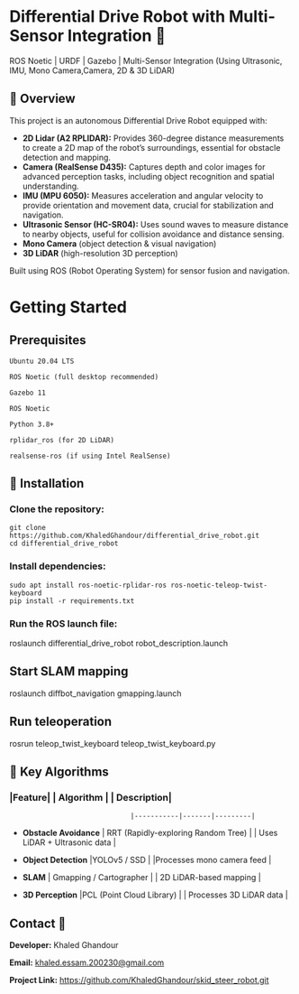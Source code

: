 # Differential Drive Robot with Multi-Sensor Integration 🤖
 ROS Noetic | URDF | Gazebo | Multi-Sensor Integration
(Using Ultrasonic, IMU, Mono Camera,Camera, 2D & 3D LiDAR)




## 📌 Overview

This project is an autonomous Differential Drive Robot equipped with:

- **2D Lidar (A2 RPLIDAR):** Provides 360-degree distance measurements to create a 2D map of the robot’s surroundings, essential for obstacle detection and mapping.
- **Camera (RealSense D435):** Captures depth and color images for advanced perception tasks, including object recognition and spatial understanding.
- **IMU (MPU 6050):** Measures acceleration and angular velocity to provide orientation and movement data, crucial for stabilization and navigation.
- **Ultrasonic Sensor (HC-SR04):** Uses sound waves to measure distance to nearby objects, useful for collision avoidance and distance sensing.
- **Mono Camera** (object detection & visual navigation)
- **3D LiDAR** (high-resolution 3D perception)

Built using ROS (Robot Operating System) for sensor fusion and navigation.


# Getting Started
## Prerequisites

    Ubuntu 20.04 LTS

    ROS Noetic (full desktop recommended)

    Gazebo 11

    ROS Noetic 

    Python 3.8+

    rplidar_ros (for 2D LiDAR)

    realsense-ros (if using Intel RealSense)

## 🚀 Installation

### Clone the repository:
    
    git clone https://github.com/KhaledGhandour/differential_drive_robot.git
    cd differential_drive_robot

### Install dependencies:

    sudo apt install ros-noetic-rplidar-ros ros-noetic-teleop-twist-keyboard
    pip install -r requirements.txt

### Run the ROS launch file:

   roslaunch differential_drive_robot robot_description.launch
   

## Start SLAM mapping

   roslaunch diffbot_navigation gmapping.launch
   

## Run teleoperation

   rosrun teleop_twist_keyboard teleop_twist_keyboard.py





## 🔧 Key Algorithms

### |Feature|                        | Algorithm  |                                 | Description|
                                  |-----------|-------|---------|

- **Obstacle Avoidance**             | RRT (Rapidly-exploring Random Tree) |           | Uses LiDAR + Ultrasonic data |

- **Object Detection**	              |YOLOv5 / SSD  |                        |Processes mono camera feed |

- **SLAM**                          | Gmapping / Cartographer |                     | 2D LiDAR-based mapping |

- **3D Perception**                  |PCL (Point Cloud Library) |                 | Processes 3D LiDAR data |






## Contact 📧

**Developer:**  Khaled Ghandour

**Email:** khaled.essam.200230@gmail.com

**Project Link:** https://github.com/KhaledGhandour/skid_steer_robot.git

    
